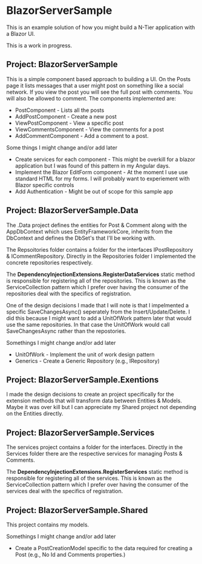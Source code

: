 # BlazorServerSample

This is an example solution of how you might build a N-Tier application with a Blazor UI.

This is a work in progress.

## Project: BlazorServerSample

This is a simple component based approach to building a UI. On the Posts page it lists messages that a user might post on something like a social network. If you view the post you will see the full post with comments. You will also be allowed to comment. The components implemented are:

- PostComponent - Lists all the posts
- AddPostComponent - Create a new post
- ViewPostComponent - View a specific post
-   ViewCommentsComponent - View the comments for a post
-   AddCommentComponent - Add a comment to a post.

Some things I might change and/or add later
- Create services for each component - This might be overkill for a blazor application but I was found of this pattern in my Angular days.
- Implement the Blazor EditForm component - At the moment I use use standard HTML for my forms. I will probably want to experiement with Blazor specific controls
- Add Authentication - Might be out of scope for this sample app

## Project: BlazorServerSample.Data

The .Data project defines the entities for Post & Comment along with the AppDbContext which uses EntityFrameworkCore, inherits from the DbContext and defines the DbSet<T>'s that I'll be working with.

The Repsoitories folder contains a folder for the interfaces IPostRepository & ICommentRepository. Directly in the Repositories folder I implemented the concrete repositories respectively. 

The **DependencyInjectionExtensions.RegisterDataServices** static method is responsible for registering all of the repositories. This is known as the ServiceCollection pattern which I prefer over having the consumer of the repositories deal with the specifics of registration.

One of the design decisions I made that I will note is that I impelmented a specific SaveChangesAsync() seperately from the Insert/Update/Delete. I did this because I might want to add a UnitOfWork pattern later that would use the same repositories. In that case the UnitOfWork would call SaveChangesAsync rather than the repostories.

Somethings I might change and/or add later
- UnitOfWork - Implement the unit of work design pattern
- Generics - Create a Generic Repository (e.g., IRepository<T>)

## Project: BlazorServerSample.Exentions

I made the design decisions to create an project specifically for the extension methods that will transform data between Entities & Models. Maybe it was over kill but I can appreciate my Shared project not depending on the Entities directly.

## Project: BlazorServerSample.Services

The services project contains a folder for the interfaces. Directly in the Services folder there are the respective services for managing Posts & Comments. 

The **DependencyInjectionExtensions.RegisterServices** static method is responsible for registering all of the services. This is known as the ServiceCollection pattern which I prefer over having the consumer of the services deal with the specifics of registration.

## Project: BlazorServerSample.Shared

This project contains my models. 

Somethings I might change and/or add later
- Create a PostCreationModel specific to the data required for creating a Post (e.g., No Id and Comments properties.)

